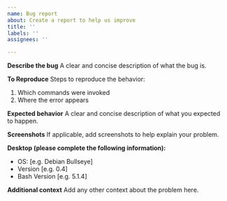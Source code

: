 ```yaml
---
name: Bug report
about: Create a report to help us improve
title: ''
labels: ''
assignees: ''

---
```


**Describe the bug**
A clear and concise description of what the bug is.

**To Reproduce**
Steps to reproduce the behavior:
1. Which commands were invoked
2. Where the error appears

**Expected behavior**
A clear and concise description of what you expected to happen.

**Screenshots**
If applicable, add screenshots to help explain your problem.

**Desktop (please complete the following information):**
 - OS: [e.g. Debian Bullseye]
 - Version [e.g. 0.4]
 - Bash Version [e.g. 5.1.4]

**Additional context**
Add any other context about the problem here.

